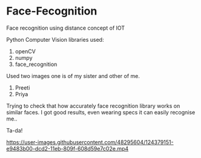 # Face-Fecognition

Face recognition using distance concept of IOT

Python Computer Vision libraries used:
1. openCV
2. numpy
3. face_recognition

Used two images one is of my sister and other of me.
1. Preeti
2. Priya

Trying to check that how accurately face recognition library works on similar faces. I got good results, even wearing specs it can easily recognise me..

Ta-da!

https://user-images.githubusercontent.com/48295604/124379151-e9483b00-dcd2-11eb-809f-608d59e7c02e.mp4

